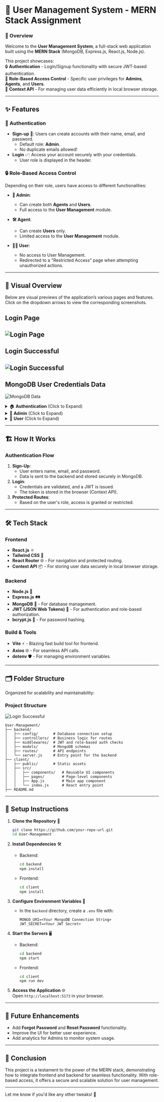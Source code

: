 # 🎉 **User Management System** - MERN Stack Assignment  

### **🌟 Overview**  
Welcome to the **User Management System**, a full-stack web application built using the **MERN Stack** (MongoDB, Express.js, React.js, Node.js).  

This project showcases:  
🔒 **Authentication** - Login/Signup functionality with secure JWT-based authentication.  
🎯 **Role-Based Access Control** - Specific user privileges for **Admins**, **Agents**, and **Users**.  
🚀 **Context API** - For managing user data efficiently in local browser storage.  

---

## ✨ **Features**  
### 🔑 **Authentication**  
- **Sign-up** 📝: Users can create accounts with their name, email, and password.  
  - Default role: **Admin**.  
  - No duplicate emails allowed!  
- **Login** ✅: Access your account securely with your credentials.  
  - User role is displayed in the header.  

### 🔒 **Role-Based Access Control**  
Depending on their role, users have access to different functionalities:  
- **👑 Admin**:  
  - Can create both **Agents** and **Users**.  
  - Full access to the **User Management** module.  

- **🛠️ Agent**:  
  - Can create **Users** only.  
  - Limited access to the **User Management** module.  

- **🙋‍♂️ User**:  
  - No access to User Management.  
  - Redirected to a "Restricted Access" page when attempting unauthorized actions.  

---

## 🎨 **Visual Overview**

Below are visual previews of the application’s various pages and features. Click on the dropdown arrows to view the corresponding screenshots.

## Login Page
![Login Page](./samples/Login_Page.png)
---
## Login Successful
![Login Successful](./samples/Login_Successfully.png)
---
## MongoDB User Credentials Data
![MongoDB Data](./samples/MongoDB_Login_Credentials.png)

<details>
  <summary>🏠 <strong>Authentication</strong> (Click to Expand)</summary>

  - A SignUp Page for creating User Credentials.

  ## SignUp Page
  ![SignUp Page](./samples/SignUp_Page.png)
  ---
  ## SignUp Successful Page
  ![SignUp Successful](./samples/SignUp_Successfully.png)

</details>

<details>
  <summary>👕 <strong>Admin</strong> (Click to Expand)</summary>

  - Admin LoggedIn Dashboard + User Management

  ## Admin Page User Management
  ![Admin Page User Management](./samples/Admin_UM.png)
  ---
  ## Admin Page User Management Agent ID Creation
  ![Admin Page User Management Agent ID Creation](./samples/Admin_UM_agent.png)
  ---
  ## Admin Page User Management User ID Creation
  ![Admin Page User Management User ID Creation](./samples/Admin_UM_user.png)

</details>

<details>
  <summary>👕 <strong>User</strong> (Click to Expand)</summary>

  - User LoggedIn Dashboard + User Management

  ## User Page
  ![User Page](./samples/User.png)
  ---
  ## User Page User Management
  ![User Page User Management](./samples/User_UM.png)
  ---
  ## User Page User Settings
  ![User Page User Settings](./samples/User_US.png)

</details>

---

## 🏗️ **How It Works**  

### **Authentication Flow**  
1. **Sign-Up**:  
   - User enters name, email, and password.  
   - Data is sent to the backend and stored securely in MongoDB.  
2. **Login**:  
   - Credentials are validated, and a JWT is issued.  
   - The token is stored in the browser (Context API).  
3. **Protected Routes**:  
   - Based on the user's role, access is granted or restricted.  

---

## 🛠️ **Tech Stack**  

### **Frontend**  
- **React.js** ⚛️  
- **Tailwind CSS** 🎨  
- **React Router** 🌐 - For navigation and protected routing.  
- **Context API** 📦 - For storing user data securely in local browser storage.  

### **Backend**  
- **Node.js** 🌳  
- **Express.js** 🛤️  
- **MongoDB** 🍃 - For database management.  
- **JWT (JSON Web Tokens)** 🔐 - For authentication and role-based authorization.  
- **bcrypt.js** 🔑 - For password hashing.  

### **Build & Tools**  
- **Vite** ⚡ - Blazing fast build tool for frontend.  
- **Axios** 🌐 - For seamless API calls.  
- **dotenv** 🛡️ - For managing environment variables.  

---

## 🗂️ **Folder Structure**  
Organized for scalability and maintainability:  

### Project Structure
![Login Successful](./samples/PROJECT_STRUCTURE.png)

```
User-Management/
├── backend/
│   ├── config/       # Database connection setup
│   ├── controllers/  # Business logic for routes
│   ├── middlewares/  # JWT and role-based auth checks
│   ├── models/       # MongoDB schemas
│   ├── routes/       # API endpoints
│   └── server.js     # Entry point for the backend
├── client/
│   ├── public/       # Static assets
│   ├── src/
│   │   ├── components/   # Reusable UI components
│   │   ├── pages/        # Page-level components
│   │   ├── App.js        # Main app component
│   │   └── index.js      # React entry point
├── README.md
```

---

## 🚀 **Setup Instructions**  

1. **Clone the Repository** 📂  
   ```bash
   git clone https://github.com/your-repo-url.git
   cd User-Management
   ```

2. **Install Dependencies** 🛠️  
   - Backend:  
     ```bash
     cd backend
     npm install
     ```  
   - Frontend:  
     ```bash
     cd client
     npm install
     ```

3. **Configure Environment Variables** 🔐  
   - In the `backend` directory, create a `.env` file with:  
     ```
     MONGO_URI=<Your MongoDB Connection String>
     JWT_SECRET=<Your JWT Secret>
     ```

4. **Start the Servers** 🖥️  
   - Backend:  
     ```bash
     cd backend
     npm start
     ```  
   - Frontend:  
     ```bash
     cd client
     npm run dev
     ```  

5. **Access the Application** 🌐  
   Open `http://localhost:5173` in your browser.  

---

## 🔮 **Future Enhancements**  
- Add **Forgot Password** and **Reset Password** functionality.  
- Improve the UI for better user experience.  
- Add analytics for Admins to monitor system usage.  

---

## 👋 **Conclusion**  
This project is a testament to the power of the MERN stack, demonstrating how to integrate frontend and backend for seamless functionality. With role-based access, it offers a secure and scalable solution for user management.  

---

Let me know if you'd like any other tweaks! 🚀